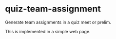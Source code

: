 # quiz-team-assignment
Generate team assignments in a quiz meet or prelim.

This is implemented in a simple web page.
